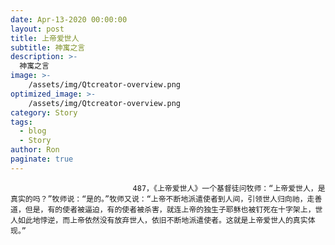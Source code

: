 ```yaml
---
date: Apr-13-2020 00:00:00
layout: post
title: 上帝爱世人
subtitle: 神寓之言
description: >-
  神寓之言
image: >-
    /assets/img/Qtcreator-overview.png
optimized_image: >-
    /assets/img/Qtcreator-overview.png
category: Story
tags:
  - blog
  - Story
author: Ron
paginate: true
---
```


							　　487，《上帝爱世人》一个基督徒问牧师：“上帝爱世人，是真实的吗？”牧师说：“是的。”牧师又说：“上帝不断地派遣使者到人间，引领世人归向祂，走善道，但是，有的使者被逼迫，有的使者被杀害，就连上帝的独生子耶稣也被钉死在十字架上，世人如此地悖逆，而上帝依然没有放弃世人，依旧不断地派遣使者。这就是上帝爱世人的真实体现。”
							
							
						